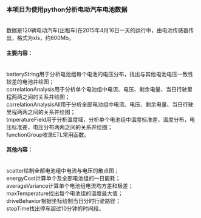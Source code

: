 <h3>本项目为使用python分析电动汽车电池数据</h3>
<br>
数据是120辆电动汽车(出租车)在2015年4月16日一天的运行中，由电池传感器传出，格式为xls，约600Mb。
<br>
<h4>主要内容：</h4>
<br>
batteryString用于分析电池组每个电池的电压分布，找出与其他电池电压一致性较差的电池并绘图；
<br>
correlationAnalysis用于分析单个电池组中电流、电压、剩余电量、当日行驶里程两两之间的关系并绘图；
<br>
correlationAnalysisAll用于分析全部电池组中电流、电压、剩余电量、当日行驶里程两两之间的关系并绘图；
<br>
tmperatureField用于分析温度域，分析单个电池组中温度标准差，温度分布，电压标准差，电压分布两两之间的关系并绘图；
<br>
functionGroup收录ETL常用函数。
<br>

<h4>其他内容：</h4>
<br>
scatter绘制全部电池组中电流与电压的散点图；
<br>
energyCost计算单个及全部电池组的一日能耗；
<br>
averageVariance计算单个电池组电流均方差和极差；
<br>
maxTemperature找出每个电池组的温度最大值；
<br>
driveBehavior根据坐标绘制当日分时行驶路径；
<br>
stopTime找出停车超过10分钟的时间段。

